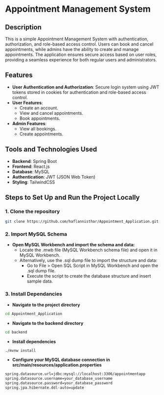 # Appointment Management System

## Description

This is a simple Appointment Management System with authentication, authorization, and role-based access control. Users can book and cancel appointments, while admins have the ability to create and manage appointments. The application ensures secure access based on user roles, providing a seamless experience for both regular users and administrators.

## Features

- **User Authentication and Authorization**: Secure login system using JWT tokens stored in cookies for authentication and role-based access control.
- **User Features**:
  - Create an account.
  - View and cancel appointments.
  - Book appointments.
- **Admin Features**:
  - View all bookings.
  - Create appointments.

## Tools and Technologies Used

- **Backend**: Spring Boot
- **Frontend**: React.js
- **Database**: MySQL
- **Authentication**: JWT (JSON Web Token)
- **Styling**: TailwindCSS

## Steps to Set Up and Run the Project Locally

### 1. Clone the repository
```bash
git clone https://github.com/haflannisthar/Appointment_Application.git
```

### 2. Import MySQL Schema

- **Open MySQL Workbench and import the schema and data:**
   - Locate the .mwb file (MySQL Workbench schema file) and open it in MySQL Workbench.
   - Alternatively, use the .sql dump file to import the structure and data:
       - Go to File > Open SQL Script in MySQL Workbench and open the .sql dump file.
       - Execute the script to create the database structure and insert sample data.

### 3. Install Dependancies

- **Navigate to the project directory**
 ```bash
cd Appointment_Application
```
- **Navigate to the backend directory**
```bash
cd backend
```
- **Install dependencies**
```bash
./mvnw install
```
- **Configure your MySQL database connection in src/main/resources/application.properties**
```bash
spring.datasource.url=jdbc:mysql://localhost:3306/appointmentapp
spring.datasource.username=your_database_username
spring.datasource.password=your_database_password
spring.jpa.hibernate.ddl-auto=update
```




